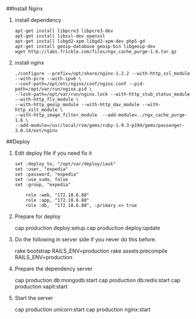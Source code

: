 ##Install Nginx


1. install dependency

    ~~~{.shell}
    apt-get install libpcre3 libpcre3-dev
    apt-get install libssl-dev openssl
    apt-get install libgd2-xpm libgd2-xpm-dev php5-gd
    apt-get install geoip-database geoip-bin libgeoip-dev
    wget http://labs.frickle.com/files/ngx_cache_purge-1.6.tar.gz
    ~~~


2. install nginx

    ~~~{.shell}
    ./configure --prefix=/opt/share/nginx-1.2.2 --with-http_ssl_module --with-pcre --with-ipv6 \
    --conf-path=/opt/etc/nginx/conf/nginx.conf --pid-path=/opt/var/run/nginx.pid \
    --lock-path=/opt/var/run/nginx.lock --with-http_stub_status_module --with-http_flv_module \
    --with-http_geoip_module --with-http_dav_module --with-http_xslt_module \
    --with-http_image_filter_module  --add-module=../ngx_cache_purge-1.6 \
    --add-module=/usr/local/rvm/gems/ruby-1.9.3-p194/gems/passenger-3.0.14/ext/nginx
    ~~~

##Deploy

1. Edit deploy file if you need fix it

    ~~~{.ruby}
    set :deploy_to, "/opt/var/deploy/iask"
    set :user, "expedia"
    set :password, "expedia"
    set :use_sudo, false
    set :group, "expedia"

        role :web, "172.18.6.88"
        role :app, "172.18.6.88"
        role :db,  "172.18.6.88", :primary => true
    ~~~


2. Prepare for deploy

    cap production deploy:setup
    cap production deploy:update

3. Do the following in server side if you never do this before.

    rake bootstrap RAILS_ENV=production
    rake assets:precompile RAILS_ENV=production

4. Prepare the dependency server

    cap production db:mongodb:start
    cap production db:redis:start
    cap production xapit:start    

5. Start the server

    cap production unicorn:start
    cap production nginx:start



